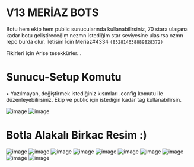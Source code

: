 # V13 MERİAZ BOTS
Botu hem ekip hem public sunucularında kullanabilirsiniz,
70 stara ulaşana kadar botu geliştireceğim nezmn istediğim star seviyesine ulaşırsa ozmn repo burda olur. İletisim İcin Meriaz#4334 `(852814638889828372)`

Fikirleri için Arise tesekkürler...

# Sunucu-Setup Komutu 
• Yazılmayan, değiştirmek istediğiniz kısımları .config komutu ile düzenleyebilirsiniz. Ekip ve public için istediğin kadar tag kullanabilirsin.

![image](https://user-images.githubusercontent.com/89699487/172847776-168e7324-4cee-4e35-b733-a9a062a53b8e.png) ![image](https://user-images.githubusercontent.com/89699487/172855390-fd17b0ca-d2e6-4820-96a7-19076f002439.png)




# Botla Alakalı Birkac Resim :)

![image](https://user-images.githubusercontent.com/89699487/172850103-9bc920f6-4226-41ca-967e-eb48cb186b90.png)
![image](https://user-images.githubusercontent.com/89699487/172850279-aa08b6f6-a3aa-40ba-8528-0b7c753fb616.png)
![image](https://user-images.githubusercontent.com/89699487/172850181-707f3c9b-4ca4-407e-845f-fb16d0544aa7.png)
![image](https://user-images.githubusercontent.com/89699487/174436973-918209b6-3bcf-4cbf-9783-77ec4f3c0cd5.png)
![image](https://user-images.githubusercontent.com/89699487/172850573-046bfac0-9d99-4ac9-a142-bf7ee600cb99.png)
![image](https://user-images.githubusercontent.com/89699487/174086578-23328cd3-ceed-443e-a58f-d0d990cd497f.png)
![image](https://user-images.githubusercontent.com/89699487/173549125-8ac3573c-6ce4-45b9-aeab-7e078fb467e0.png)
![image](https://user-images.githubusercontent.com/89699487/173549152-d66ef0ab-78fb-434d-af34-5f150b2ecd32.png)
![image](https://user-images.githubusercontent.com/89699487/174338829-6bc24f34-4705-4c8d-913d-88fd09c2d0a6.png)
![image](https://user-images.githubusercontent.com/89699487/174426374-95450803-c8d6-426d-bdb6-44c3b0434baa.png)
